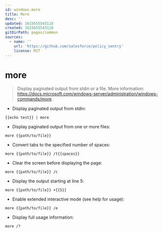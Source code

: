 ```yaml
---
id: windows.more
title: More
desc: ''
updated: 1615655543118
created: 1615655543118
gitDirPath: pages/common
sources:
  - name: ''
    url: 'https://github.com/salesforce/policy_sentry'
    license: MIT
---
```

# more

> Display paginated output from stdin or a file.
> More information: <https://docs.microsoft.com/windows-server/administration/windows-commands/more>.

- Display paginated output from stdin:

`{{echo test}} | more`

- Display paginated output from one or more files:

`more {{path/to/file}}`

- Convert tabs to the specified number of spaces:

`more {{path/to/file}} /t{{spaces}}`

- Clear the screen before displaying the page:

`more {{path/to/file}} /c`

- Display the output starting at line 5:

`more {{path/to/file}} +{{5}}`

- Enable extended interactive mode (see help for usage):

`more {{path/to/file}} /e`

- Display full usage information:

`more /?`

